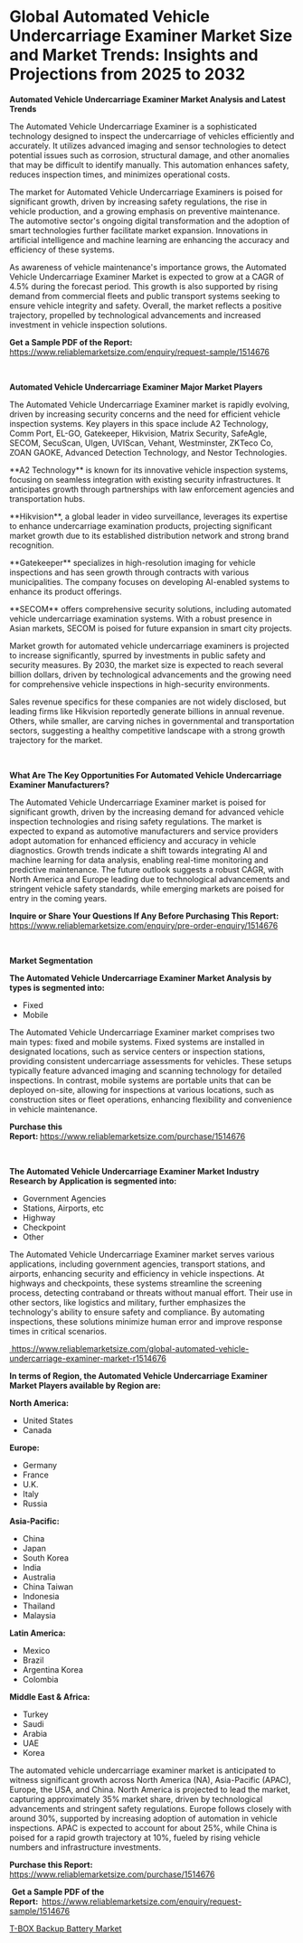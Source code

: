 <p><h1>Global Automated Vehicle Undercarriage Examiner Market Size and Market Trends: Insights and Projections from 2025 to 2032</h1></p><p><strong>Automated Vehicle Undercarriage Examiner Market Analysis and Latest Trends</strong></p>
<p><p>The Automated Vehicle Undercarriage Examiner is a sophisticated technology designed to inspect the undercarriage of vehicles efficiently and accurately. It utilizes advanced imaging and sensor technologies to detect potential issues such as corrosion, structural damage, and other anomalies that may be difficult to identify manually. This automation enhances safety, reduces inspection times, and minimizes operational costs.</p><p>The market for Automated Vehicle Undercarriage Examiners is poised for significant growth, driven by increasing safety regulations, the rise in vehicle production, and a growing emphasis on preventive maintenance. The automotive sector's ongoing digital transformation and the adoption of smart technologies further facilitate market expansion. Innovations in artificial intelligence and machine learning are enhancing the accuracy and efficiency of these systems.</p><p>As awareness of vehicle maintenance's importance grows, the Automated Vehicle Undercarriage Examiner Market is expected to grow at a CAGR of 4.5% during the forecast period. This growth is also supported by rising demand from commercial fleets and public transport systems seeking to ensure vehicle integrity and safety. Overall, the market reflects a positive trajectory, propelled by technological advancements and increased investment in vehicle inspection solutions.</p></p>
<p><strong>Get a Sample PDF of the Report:&nbsp;</strong> <a href="https://www.reliablemarketsize.com/enquiry/request-sample/1514676?utm_campaign=1884&utm_medium=2&utm_source=Github&utm_content=ia&utm_term=17012025&utm_id=automated-vehicle-undercarriage-examiner">https://www.reliablemarketsize.com/enquiry/request-sample/1514676</a></p>
<p>&nbsp;</p>
<p><strong>Automated Vehicle Undercarriage Examiner Major Market Players</strong></p>
<p><p>The Automated Vehicle Undercarriage Examiner market is rapidly evolving, driven by increasing security concerns and the need for efficient vehicle inspection systems. Key players in this space include A2 Technology, Comm Port, EL-GO, Gatekeeper, Hikvision, Matrix Security, SafeAgle, SECOM, SecuScan, Ulgen, UVIScan, Vehant, Westminster, ZKTeco Co, ZOAN GAOKE, Advanced Detection Technology, and Nestor Technologies.</p><p>**A2 Technology** is known for its innovative vehicle inspection systems, focusing on seamless integration with existing security infrastructures. It anticipates growth through partnerships with law enforcement agencies and transportation hubs.</p><p>**Hikvision**, a global leader in video surveillance, leverages its expertise to enhance undercarriage examination products, projecting significant market growth due to its established distribution network and strong brand recognition.</p><p>**Gatekeeper** specializes in high-resolution imaging for vehicle inspections and has seen growth through contracts with various municipalities. The company focuses on developing AI-enabled systems to enhance its product offerings.</p><p>**SECOM** offers comprehensive security solutions, including automated vehicle undercarriage examination systems. With a robust presence in Asian markets, SECOM is poised for future expansion in smart city projects.</p><p>Market growth for automated vehicle undercarriage examiners is projected to increase significantly, spurred by investments in public safety and security measures. By 2030, the market size is expected to reach several billion dollars, driven by technological advancements and the growing need for comprehensive vehicle inspections in high-security environments.</p><p>Sales revenue specifics for these companies are not widely disclosed, but leading firms like Hikvision reportedly generate billions in annual revenue. Others, while smaller, are carving niches in governmental and transportation sectors, suggesting a healthy competitive landscape with a strong growth trajectory for the market.</p></p>
<p>&nbsp;</p>
<p><strong>What Are The Key Opportunities For Automated Vehicle Undercarriage Examiner Manufacturers?</strong></p>
<p><p>The Automated Vehicle Undercarriage Examiner market is poised for significant growth, driven by the increasing demand for advanced vehicle inspection technologies and rising safety regulations. The market is expected to expand as automotive manufacturers and service providers adopt automation for enhanced efficiency and accuracy in vehicle diagnostics. Growth trends indicate a shift towards integrating AI and machine learning for data analysis, enabling real-time monitoring and predictive maintenance. The future outlook suggests a robust CAGR, with North America and Europe leading due to technological advancements and stringent vehicle safety standards, while emerging markets are poised for entry in the coming years.</p></p>
<p><strong>Inquire or Share Your Questions If Any Before Purchasing This Report:</strong> <a href="https://www.reliablemarketsize.com/enquiry/pre-order-enquiry/1514676?utm_campaign=1884&utm_medium=2&utm_source=Github&utm_content=ia&utm_term=17012025&utm_id=automated-vehicle-undercarriage-examiner">https://www.reliablemarketsize.com/enquiry/pre-order-enquiry/1514676</a></p>
<p>&nbsp;</p>
<p><strong>Market Segmentation</strong></p>
<p><strong>The Automated Vehicle Undercarriage Examiner Market Analysis by types is segmented into:</strong></p>
<p><ul><li>Fixed</li><li>Mobile</li></ul></p>
<p><p>The Automated Vehicle Undercarriage Examiner market comprises two main types: fixed and mobile systems. Fixed systems are installed in designated locations, such as service centers or inspection stations, providing consistent undercarriage assessments for vehicles. These setups typically feature advanced imaging and scanning technology for detailed inspections. In contrast, mobile systems are portable units that can be deployed on-site, allowing for inspections at various locations, such as construction sites or fleet operations, enhancing flexibility and convenience in vehicle maintenance.</p></p>
<p><strong>Purchase this Report:&nbsp;</strong><a href="https://www.reliablemarketsize.com/purchase/1514676?utm_campaign=1884&utm_medium=2&utm_source=Github&utm_content=ia&utm_term=17012025&utm_id=automated-vehicle-undercarriage-examiner">https://www.reliablemarketsize.com/purchase/1514676</a></p>
<p>&nbsp;</p>
<p><strong>The Automated Vehicle Undercarriage Examiner Market Industry Research by Application is segmented into:</strong></p>
<p><ul><li>Government Agencies</li><li>Stations, Airports, etc</li><li>Highway</li><li>Checkpoint</li><li>Other</li></ul></p>
<p><p>The Automated Vehicle Undercarriage Examiner market serves various applications, including government agencies, transport stations, and airports, enhancing security and efficiency in vehicle inspections. At highways and checkpoints, these systems streamline the screening process, detecting contraband or threats without manual effort. Their use in other sectors, like logistics and military, further emphasizes the technology's ability to ensure safety and compliance. By automating inspections, these solutions minimize human error and improve response times in critical scenarios.</p></p>
<p><a href="https://www.reliablemarketsize.com/global-automated-vehicle-undercarriage-examiner-market-r1514676?utm_campaign=1884&utm_medium=2&utm_source=Github&utm_content=ia&utm_term=17012025&utm_id=automated-vehicle-undercarriage-examiner">&nbsp;https://www.reliablemarketsize.com/global-automated-vehicle-undercarriage-examiner-market-r1514676</a></p>
<p><strong>In terms of Region, the Automated Vehicle Undercarriage Examiner Market Players available by Region are:</strong></p>
<p>
    <p> <strong> North America: </strong>
        <ul>
            <li>United States</li>
            <li>Canada</li>
        </ul>
        </p> 
    <p> <strong> Europe: </strong>
        <ul>
            <li>Germany</li>
            <li>France</li>
            <li>U.K.</li>
            <li>Italy</li>
            <li>Russia</li>
        </ul>
        </p> 
    <p> <strong> Asia-Pacific: </strong>
        <ul>
            <li>China</li>
            <li>Japan</li>
            <li>South Korea</li>
            <li>India</li>
            <li>Australia</li>
            <li>China Taiwan</li>
            <li>Indonesia</li>
            <li>Thailand</li>
            <li>Malaysia</li>
        </ul>
        </p> 
    <p> <strong> Latin America: </strong>
        <ul>
            <li>Mexico</li>
            <li>Brazil</li>
            <li>Argentina Korea</li>
            <li>Colombia</li>
        </ul>
        </p> 
    <p> <strong> Middle East & Africa: </strong>
        <ul>
            <li>Turkey</li>
            <li>Saudi</li>
            <li>Arabia</li>
            <li>UAE</li>
            <li>Korea</li>
        </ul>
    </p>
    </p>
<p><p>The automated vehicle undercarriage examiner market is anticipated to witness significant growth across North America (NA), Asia-Pacific (APAC), Europe, the USA, and China. North America is projected to lead the market, capturing approximately 35% market share, driven by technological advancements and stringent safety regulations. Europe follows closely with around 30%, supported by increasing adoption of automation in vehicle inspections. APAC is expected to account for about 25%, while China is poised for a rapid growth trajectory at 10%, fueled by rising vehicle numbers and infrastructure investments.</p></p>
<p><strong>Purchase this Report: </strong><a href="https://www.reliablemarketsize.com/purchase/1514676?utm_campaign=1884&utm_medium=2&utm_source=Github&utm_content=ia&utm_term=17012025&utm_id=automated-vehicle-undercarriage-examiner">https://www.reliablemarketsize.com/purchase/1514676</a></p>
<p>&nbsp;<strong>Get a Sample PDF of the Report:&nbsp;&nbsp;</strong><a href="https://www.reliablemarketsize.com/enquiry/request-sample/1514676?utm_campaign=1884&utm_medium=2&utm_source=Github&utm_content=ia&utm_term=17012025&utm_id=automated-vehicle-undercarriage-examiner">https://www.reliablemarketsize.com/enquiry/request-sample/1514676</a></p>
<p><strong></strong></p>
<p><p><a href="https://github.com/pizolina/Market-Research-Report-List-6/blob/main/t-box-backup-battery-market.md?utm_campaign=1884&utm_medium=2&utm_source=Github&utm_content=ia&utm_term=17012025&utm_id=automated-vehicle-undercarriage-examiner">T-BOX Backup Battery Market</a></p></p>